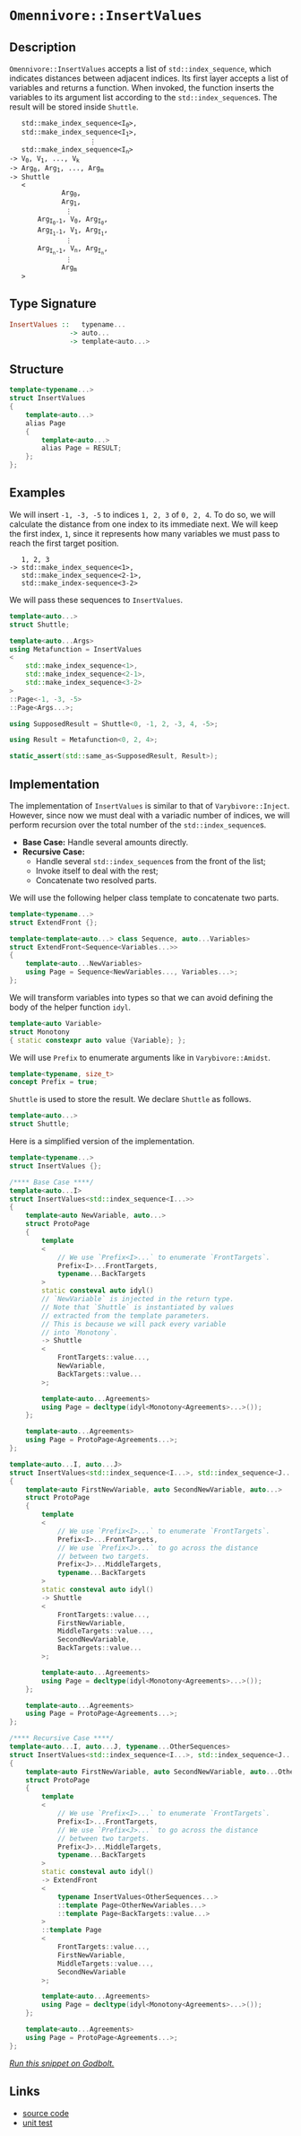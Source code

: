 <!-- Copyright 2024 Feng Mofan
SPDX-License-Identifier: Apache-2.0 -->

# `Omennivore::InsertValues`

## Description

`Omennivore::InsertValues` accepts a list of `std::index_sequence`, which indicates distances between adjacent indices.
Its first layer accepts a list of variables and returns a function.
When invoked, the function inserts the variables to its argument list according to the `std::index_sequence`s.
The result will be stored inside `Shuttle`.

<pre><code>   std::make_index_sequence&lt;I<sub>0</sub>&gt;,
   std::make_index_sequence&lt;I<sub>1</sub>&gt;,
                    &vellip;
   std::make_index_sequence&lt;I<sub>n</sub>&gt;
-> V<sub>0</sub>, V<sub>1</sub>, ..., V<sub>k</sub>
-> Arg<sub>0</sub>, Arg<sub>1</sub>, ..., Arg<sub>m</sub>
-> Shuttle
   <
             Arg<sub>0</sub>,
             Arg<sub>1</sub>,
              &vellip;
       Arg<sub>I<sub>0</sub>-1</sub>, V<sub>0</sub>, Arg<sub>I<sub>0</sub></sub>,
       Arg<sub>I<sub>1</sub>-1</sub>, V<sub>1</sub>, Arg<sub>I<sub>1</sub></sub>,
              &vellip;
       Arg<sub>I<sub>n</sub>-1</sub>, V<sub>n</sub>, Arg<sub>I<sub>n</sub></sub>,
              &vellip;
             Arg<sub>m</sub>
   ></code></pre>

## Type Signature

```Haskell
InsertValues ::   typename...
               -> auto...
               -> template<auto...>
```

## Structure

```C++
template<typename...>
struct InsertValues
{
    template<auto...>
    alias Page
    {
        template<auto...>
        alias Page = RESULT;
    };
};
```

## Examples

We will insert `-1, -3, -5` to indices `1, 2, 3` of `0, 2, 4`.
To do so, we will calculate the distance from one index to its immediate next.
We will keep the first index, `1`, since it represents how many variables we must pass to reach the first target position.

<pre><code>   1, 2, 3
-> std::make_index_sequence&lt;1&gt;,
   std::make_index_sequence&lt;2-1&gt;,
   std::make_index-sequence&lt;3-2&gt;</code></pre>

We will pass these sequences to `InsertValues`.

```C++
template<auto...>
struct Shuttle;

template<auto...Args>
using Metafunction = InsertValues
<
    std::make_index_sequence<1>,
    std::make_index_sequence<2-1>,
    std::make_index_sequence<3-2>
>
::Page<-1, -3, -5>
::Page<Args...>;

using SupposedResult = Shuttle<0, -1, 2, -3, 4, -5>;

using Result = Metafunction<0, 2, 4>;

static_assert(std::same_as<SupposedResult, Result>);
```

## Implementation

The implementation of `InsertValues` is similar to that of `Varybivore::Inject`. However, since now we must deal with a variadic number of indices, we will perform recursion over the total number of the `std::index_sequence`s.

- **Base Case:** Handle several amounts directly.
- **Recursive Case:**
  - Handle several `std::index_sequence`s from the front of the list;
  - Invoke itself to deal with the rest;
  - Concatenate two resolved parts.

We will use the following helper class template to concatenate two parts.

```C++
template<typename...>
struct ExtendFront {};

template<template<auto...> class Sequence, auto...Variables>
struct ExtendFront<Sequence<Variables...>>
{
    template<auto...NewVariables>
    using Page = Sequence<NewVariables..., Variables...>;
};
```

We will transform variables into types so that we can avoid defining the body of the helper function `idyl`.

```C++
template<auto Variable>
struct Monotony
{ static constexpr auto value {Variable}; };
```

We will use `Prefix` to enumerate arguments like in `Varybivore::Amidst`.

```C++
template<typename, size_t>
concept Prefix = true;
```

`Shuttle` is used to store the result. We declare `Shuttle` as follows.

```C++
template<auto...>
struct Shuttle;
```

Here is a simplified version of the implementation.

```C++
template<typename...>
struct InsertValues {};

/**** Base Case ****/
template<auto...I>
struct InsertValues<std::index_sequence<I...>>
{
    template<auto NewVariable, auto...>
    struct ProtoPage
    {
        template
        <
            // We use `Prefix<I>...` to enumerate `FrontTargets`.
            Prefix<I>...FrontTargets,
            typename...BackTargets
        >
        static consteval auto idyl()
        // `NewVariable` is injected in the return type.
        // Note that `Shuttle` is instantiated by values
        // extracted from the template parameters.
        // This is because we will pack every variable
        // into `Monotony`.
        -> Shuttle
        <
            FrontTargets::value...,
            NewVariable,
            BackTargets::value...
        >;

        template<auto...Agreements>
        using Page = decltype(idyl<Monotony<Agreements>...>());
    };

    template<auto...Agreements>
    using Page = ProtoPage<Agreements...>;
};

template<auto...I, auto...J>
struct InsertValues<std::index_sequence<I...>, std::index_sequence<J...>>
{
    template<auto FirstNewVariable, auto SecondNewVariable, auto...>
    struct ProtoPage
    {
        template
        <
            // We use `Prefix<I>...` to enumerate `FrontTargets`.
            Prefix<I>...FrontTargets,
            // We use `Prefix<J>...` to go across the distance
            // between two targets.
            Prefix<J>...MiddleTargets,
            typename...BackTargets
        >
        static consteval auto idyl()
        -> Shuttle
        <
            FrontTargets::value...,
            FirstNewVariable,
            MiddleTargets::value...,
            SecondNewVariable,
            BackTargets::value...
        >;

        template<auto...Agreements>
        using Page = decltype(idyl<Monotony<Agreements>...>());
    };

    template<auto...Agreements>
    using Page = ProtoPage<Agreements...>;
};

/**** Recursive Case ****/
template<auto...I, auto...J, typename...OtherSequences>
struct InsertValues<std::index_sequence<I...>, std::index_sequence<J...>, OtherSequences...>
{
    template<auto FirstNewVariable, auto SecondNewVariable, auto...OtherNewVariables>
    struct ProtoPage
    {
        template
        <
            // We use `Prefix<I>...` to enumerate `FrontTargets`.
            Prefix<I>...FrontTargets,
            // We use `Prefix<J>...` to go across the distance
            // between two targets.
            Prefix<J>...MiddleTargets,
            typename...BackTargets
        >
        static consteval auto idyl()
        -> ExtendFront
        <
            typename InsertValues<OtherSequences...>
            ::template Page<OtherNewVariables...>
            ::template Page<BackTargets::value...>
        >
        ::template Page
        <
            FrontTargets::value...,
            FirstNewVariable,
            MiddleTargets::value...,
            SecondNewVariable
        >;

        template<auto...Agreements>
        using Page = decltype(idyl<Monotony<Agreements>...>());
    };

    template<auto...Agreements>
    using Page = ProtoPage<Agreements...>;
};
```

[*Run this snippet on Godbolt.*](https://godbolt.org/#z:OYLghAFBqd5QCxAYwPYBMCmBRdBLAF1QCcAaPECAMzwBtMA7AQwFtMQByARg9KtQYEAysib0QXACx8BBAKoBnTAAUAHpwAMvAFYTStJg1DIApACYAQuYukl9ZATwDKjdAGFUtAK4sGIAMykrgAyeAyYAHI%2BAEaYxBL%2BAOykAA6oCoRODB7evgGp6ZkCoeFRLLHxXEm2mPaOAkIETMQEOT5%2BgXaYDlmNzQQlkTFxCckKTS1teZ0TA2FD5SNViQCUtqhexMjsHOb%2BYcjeWADUJv5uXo60hACeZ9gmGgCCewdHmKfnyOPoWFT3jxeZn2DEOXhOZzcBBuKUwAH0CMQmIQFADnoCAPQAKhxWOO2FUBFcADFiLJjrisRjAUSWCkDETIdDYcw2AA6Dlop7jYheBz4wkksmCU6JKyJAAiZys6OetPpTEZ53lDMwkKYl1QHLZ92OhyYCgUxyEmAAjl5GNtSMcNURtQA1Zp4JjReio/wPZ48vkEAVEhjoUmySEm82WtXnR3EZ2uzAKbUAj2AkxiwHHdPHFWKiNuW1ajkRTAAdyjMbdXIzxy8GSMx2UTGAHzOEuNZotoJzhZLTpdbu11tLvbjCaT/hlL0l0uTz2xuOOAFkBKgiAwbhTcdS5Zg6ar1ZrjoPY1zvfzFwxlwI7uixcdxoq8Mg9QJxphVCliDb9wA3MQW0UWQ96BTKUx1FEDx0xSk62ITAaFUdccU3J4syVKEYUYVhMGtDIAC94QILk0A7FJfWUGC4M%2BFtEQtKdZSeWccWNBBLgIegEKpGltwVVC8xHT1uWo/khGYghWIjCCZyggBJBglBaR1vDjdikJQnNmQw9lOSTL1BN9GS5IIBSLSNFNxXA6d6KgiwDQ%2BXMlGUzid2zPc7Q5KTj10459LiQzfzjSEfhAEAwiwVQ4SUMMO0hKS%2BK5Uy0wzVSXNQY4u0ArDP1cnVtKeSsT1IskiHrRsEvTeLnkrSskoqyqyvOUraozDEMWOAB1D5qybAA2DQyNgvBVGi%2B4Ex6zMUsYHw4mzU4eqDQQABVmkbAhUR6nUasajM%2BrgoaPW1OaCEW4hloUUgGs29TWUwbVrOQABrI6TvOjMK0au9HEfIiXx/WhMpSvB0BuWgIBWZ702amaNDSnsj1GvAjTCbRuiJdBjjCTMEA%2BGCCE2BhM3Q9bcsaiGImXD4CAQRVIeEligLhhHZKaQRnRR45ojXH7jLB44IdfREmAcTBUaoMkWAx8muNVY4UmaTCiWIeNuYh%2BaEHhtGjViUROuOIsPiLOhfpl%2B7jkwL84g5mGgI2yqIbCIhIbPC9VxMNbuYAWl1GnRKtonashbnKwOx7MBWoLOeujkzutzboejIco99zbjluh6lpDhQw78hNo5e0cJMTqrJec85eI5J5gBg7dGBW17aurMJgDrBsm38FssEOdSIABoHIUdlc7nOcvK7YQR3WwPiQdBscGuA2iXmtpKS81bUh8wKvR9rqsa0b4qW5bMiL13yFV/XlbYun69zLoxfc2XtzrVLtkACkPN5flvPkvz3TcQLgoDV9wptnDNFPi2ECDoCCiFABEV2zbEhE/c%2B/FyqJxvnmY4xI8AKwILHMsGU0EmiIugHB8c/qxWtvlaCh9m4z1TDndM1UC65zcAHJqLV2pb26r1ciA1drj05KNe2E02BIiJJDIOaca6uzoZVbaPDzjuT2hycRx104JyTqwtqHV7Iuy4f1Qa5wX6KJ1AIlKwAUoCzJIacWxx8B3iitIysENYgEF1owTMRYUoTBOoTdR6ZZH6LcIYvhbJ5wA3QPQYOK01G%2BMuphG6AtU4qJrtIzeeUmgfSfIzU2Yg/po0BsDUG0iPYeiYrTNUKT6oOIzMok6mdFL9hYemDBWDiGxmieo0JvwIkSIziAcODSqnpgIQIIhxZ0rtKTinSJvT%2BmcgqQ8C%2B89GH0KLjxO%2BbIT4jxrjlTa9day70ojY7otBO7d1oL3Jc/dj4VzXlsseE8VhT3HJWWeiyGqoPWZs6uY8Gp7J3s3Q5B8irUMHjc0%2B8YtILIgpON5kk5wACVuibAyGbY4dkPiUhUqsnMj8pIP3WU/a0sTNJsgAPIUziKGWB/kcoUI/r5RS39f5QLCjA4B8jQG3nAZA/%2BrKgFRQMZy8lmNiBUvDBC7KSDaEoOxcldBmDxitPoPi%2B2wyAxKrwes4VcQNU/PIZ5IFqAj7W2QRdWVFTmGDJ5mwrRnD/G8JGhoMaJsGCTREZwmp6cdE%2BN8fa%2BRw0lHCkOj0iZm0IbsO1jov1gSA3GKdfbMxNpkCWKNBSmx8MmZwKtU4kOri8YuM8T0n16jo1BO1J08JmBpmhsasSiObIpk9O5qkjM70HyZO%2BjktBZyQbu11ASf0gYg3NsqcsyqdavKyR8kZGlbhtWiv5dsCVLbapBVUk3Eq5x526rIWOysa7sUbpzI2pJMys6QpHfxTaB6nKiONWO/2VrPWhz6eetkNbarNMVWMy2WFGkLjCd009dSLQDL3RmNVozuxxyPPMue3MPlZS%2BRvHZjU/lHsOe3E56Eu75IueeK5oLh7fNjfcSec8XkwvzoXW9OLPlgruZvdDBzmyUOBZutwyGz4XreVRiyDFKSCY3JBOc804wrQcnCoT0mkLJmBG8cELcLhXFuHFLctHkq7ooV7MS8H1PcTo0h46eqnjofnCHJgVAvCgnqHjVj9KZ2onRKOtJECQAsCYHdeELLAGRTgecLg9wJm/w815uEPm2UCrcGYN2gWPTBe5e5zz3neW%2BepZCfwbszBxRykFI%2B5xYvWjdoEY4bsACsXI8sgs48Z8%2B%2Bd0NCC8CkNISh0CIoUF4E5hydNAXOBoIrXBrRmCKyV6QpWKt5wsuh9rnXfSsfM00KzNmsiQn68cYbxxJCJnzm25AcIDQGQgL/BQmF9vf0a819IQsZsnOtDdgiHonkcDWLQTgZXeB%2BA4FoUgqBODMMsNYW8GwthNmBDwUgBBNDPbWHdEAZWzBskSGYSQAAOFHZWNAAE54caC6ijwIr2OCSF4CwCQGh%2Bufe%2B79jgvAM79ch1957pA4CwBgIgEAGwCApEuOQSgaA6R0B1ZhTgqgUddTdl1SQxxgDIEfFINkZheBC0ICQAGeh%2BCCBEGIdgUgZCCEUCodQjPSC6EG0WJEKROA8Be29j7UOfucFJZcbnvpUBUGOKL8Xkvpey%2BOPLswxwIAeAF/QD8ewuArF4AzrQawIBIH5ykQXZAKAQAT0nkAwApDDZoCcuIGcIDRHt9EMIzQbhW94MX5gxAbikuiEjBw5fSD862aShgtAy/G6wNELwwBcy0FoBnbgvAsAeaMOITvmDkZ4DNoP77r4kVEkb3bWo9vrjRCRNXjwWB7eIjwKTofpAzbEGiFdiU25DDAGuEYKHawqAGGAAoe0eBiykpZI3jXwhRDiF1x/g3ah7em76AX4oDWDWD6B4DRAZyQBrCoAkRZCD5uw/DNimAA6WBmBU5H7RhYBQEgw1B1BZAuABhTB%2BCDYhDzBlAVB6AtZFDZCeDtBUGFC2aDAUFLB4FT4NCzDEF6BdA9AcH9DMHDCVC2CcF0F5CDZ3gtACGLCVBrAKDA7bASA24cDvakCU68DU4e5i4S5S4y5y6SAK6B64Aq5h5g6R4Q435rCYxMBYDxC4Gw6SD%2BBsiY5JCSAaCSDI49QaBlZdSY76CcDE6kCk7%2BBcBshdRcB46Y4o7hFlaSBcBlbOFdSqH27U604gD0437M5s5x4c7O484p5p6h4RDC4cDNAsBfiJBuxMB6gGC1hcCY5sghFz74BEBYHq6yBa7f7SC/5KD/7G66DDbm5MCW5D5KEqFqEO4cBO5c6XDHBu42jEBlEVFVH6i1H1GNGB7B6J6h6nDAhmBmHR5M7ZEFFxC86p6oAh4jClHlFuwrGZ6Y5cD9Y57yz56F7G6V6l6N7vHV61714M7g7N7Vyt7t725d49594D6N4j4X7j7fb4AwQ9Az727z7ICXA7Dg7L6E7fZr4b43Bb47Dfa7777g5H4n5KBn6j6X4NwZF34NiP7P5Fiv6MDv7tFf465dGyB/5G7fb9FAHX4oFWCWDgGQHwAwFwHPicCIHgLIGgFoEYFxBYFxgilsG8F%2BAQCuBcGkEBhSGUGDbUG2YakFAZBMHkGCHcG1DsEMB9CTCiEkHKm2ZWlzClCmniEiG5C2kSGOkLA6myHyE66jF27G4aFXFLHVEX5%2B5rFshOoQBGEtE7HBH7EWGkBWE2GUBKEBFBH1FuGJDxGJCJD%2BDuGSCS6DbjEpG2BpHmGM6x5ZFICc4u6nHHHEBFFsCcClHe4sAKBfiPhfh1FsiqjjBK7NGq4QKDYf4dFsl67yA9Fck6D5CDHDHW5%2BHKEBlU6O65Gu7u6tlS7tmdnHDdn1F9m%2BhB7nFbFxBxn%2BAJmVnM7x7HlJ71k3mh59LIDNZwh7lwgHn7YLGS58B0DPGUCvHfZfEd7g6AU/HIyN4AmCBAkd6wmYDd695iAQkH5Qlj74nD6T4ImKnG7ImolL6CAr7G7Yml54k77RhEm8Akmn7n5j5UmXk0kP5P4v5v4H6jmskSDsn65TkAH5A1HGAyk2Br44Gim2aD4YiBT8nWDoHqGYEAyKnQF2kEFqlEE2l6BkFOnSEMFGlZAGl6lZDamsE8H2mun0HiHmkqkOl6VCEekGkekWWKHrCbAKER6LljHJGcDzEsBtkdldk9kHmGGDkmHxlR6JnJkjC4GE7pkgBmD1H%2BD%2BBlYY6xHk4xWJB45JGBmcCpHpGVkw4gCSCJAK7ZlcBSCY5ZnOFcDJCE7%2BDLnqHpUVkx5KGK6pUrk061XQ6H554EGSBAA%3D)

## Links

- [source code](../../../../conceptrodon/descend/omennivore/insert_values.hpp)
- [unit test](../../../../tests/unit/metafunctions/omennivore/insert_values.test.hpp)
